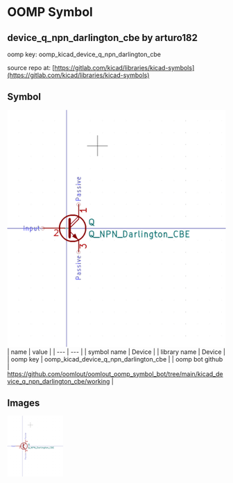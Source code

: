 # OOMP Symbol  
## device_q_npn_darlington_cbe  by arturo182  
  
oomp key: oomp_kicad_device_q_npn_darlington_cbe  
  
source repo at: [https://gitlab.com/kicad/libraries/kicad-symbols](https://gitlab.com/kicad/libraries/kicad-symbols)  
## Symbol  
  
[![working.png](working_600.png)](working.png)  
| name | value | 
| --- | --- | 
| symbol name | Device | 
| library name | Device | 
| oomp key | oomp_kicad_device_q_npn_darlington_cbe | 
| oomp bot github | https://github.com/oomlout/oomlout_oomp_symbol_bot/tree/main/kicad_device_q_npn_darlington_cbe/working | 
## Images  
  
[![working.png](working_140.png)](working.png)  
